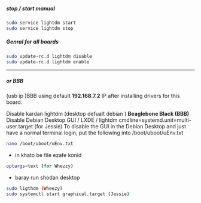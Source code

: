 ##### stop / start manual 
```bash
sudo service lightdm start
sudo service lightdm stop
```
  
##### Genral for all boards 
```bash
sudo update-rc.d lightdm disable
sudo update-rc.d lightdm enable
```
___
##### or BBB
(usb ip )BBB using default **192.168.7.2** IP after installing drivers for this board. 

Disable kardan lightdm (desktop defualt debian )
**Beaglebone Black (BBB)** Disable Debian Desktop GUI / LXDE / lightdm cmdline=systemd.unit=multi-user.target (for Jessie)
To disable the GUI in the Debian Desktop and just have a normal terminal login, put the following into /boot/uboot/uEnv.txt 
```bash
nano /boot/uboot/uEnv.txt
```
+ in khato be file ezafe konid
```bash
optargs=text (for Whezzy) 
```

+ baray run shodan desktop
```bash
sudo ligthdm (Wheezy)
sudo systemctl start graphical.target (Jessie)
```
